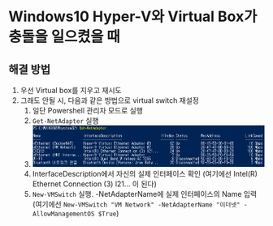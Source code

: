 # Windows10 Hyper-V와 Virtual Box가 충돌을 일으켰을 때

## 해결 방법

1. 우선 Virtual box를 지우고 재시도
2. 그래도 안될 시, 다음과 같은 방법으로 virtual switch 재설정
   1. 일단 Powershell 관리자 모드로 실행
   2. `Get-NetAdapter` 실행
   3. ![](../.gitbook/assets/캡처.PNG)
   4. InterfaceDescription에서 자신의 실제 인터페이스 확인 (여기에선 Intel(R) Ethernet Connection (3) l21... 이 된다)
   5. `New-VMSwitch` 실행. -NetAdapterName에 실제 인터페이스의 Name 입력 (여기에선 `New-VMSwitch "VM Network" -NetAdapterName "이더넷" -AllowManagementOS $True`)
